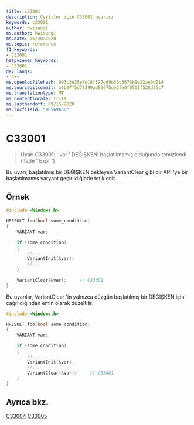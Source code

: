 ```yaml
---
title: c33001
description: Çeşitler için C33001 uyarısı
keywords: c33001
author: hwisungi
ms.author: hwisungi
ms.date: 06/20/2020
ms.topic: reference
f1_keywords:
- C33001
helpviewer_keywords:
- C33001
dev_langs:
- C++
ms.openlocfilehash: 993c3e35efe18f527dd9e36c3676b1e22ae0d014
ms.sourcegitcommit: a6b97f5d78299ad93675de2fe0f0561f528d26c7
ms.translationtype: MT
ms.contentlocale: tr-TR
ms.lasthandoff: 09/15/2020
ms.locfileid: "90569630"
---
```

# <a name="c33001"></a>C33001

> Uyarı C33001: ' var ' DEĞIŞKENI başlatılmamış olduğunda temizlendi (ifade ' Expr ')

Bu uyarı, başlatılmış bir DEĞIŞKEN bekleyen VariantClear gibi bir API 'ye bir başlatılmamış varyant geçirildiğinde tetiklenir.

## <a name="example"></a>Örnek

```cpp
#include <Windows.h>

HRESULT foo(bool some_condition)
{
    VARIANT var;

    if (some_condition)
    {
        //...
        VariantInit(&var);
        //...
    }

    VariantClear(&var);     // C33001
}
```

Bu uyarılar, VariantClear 'in yalnızca düzgün başlatılmış bir DEĞIŞKEN için çağrıldığından emin olarak düzeltilir:
```cpp
#include <Windows.h>

HRESULT foo(bool some_condition)
{
    VARIANT var;

    if (some_condition)
    {
        //...
        VariantInit(&var);
        //...
        VariantClear(&var);     // C33001
    }
}
```
## <a name="see-also"></a>Ayrıca bkz.

[C33004](/cpp/code-quality/c33004) 
 [C33005](/cpp/code-quality/c33005)
